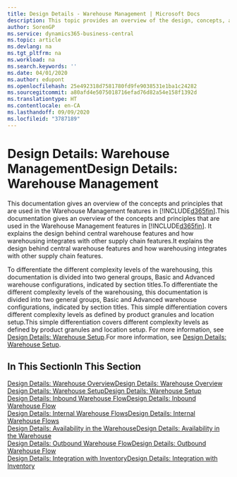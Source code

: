 ```yaml
---
title: Design Details - Warehouse Management | Microsoft Docs
description: This topic provides an overview of the design, concepts, and principles behind the Warehouse Management features in Business Central.
author: SorenGP
ms.service: dynamics365-business-central
ms.topic: article
ms.devlang: na
ms.tgt_pltfrm: na
ms.workload: na
ms.search.keywords: ''
ms.date: 04/01/2020
ms.author: edupont
ms.openlocfilehash: 25e492318d7581780fd9fe9038531e1ba1c24282
ms.sourcegitcommit: a80afd4e5075018716efad76d82a54e158f1392d
ms.translationtype: HT
ms.contentlocale: en-CA
ms.lasthandoff: 09/09/2020
ms.locfileid: "3787189"
---
```

# <a name="design-details-warehouse-management"></a><span data-ttu-id="11c4b-103">Design Details: Warehouse Management</span><span class="sxs-lookup"><span data-stu-id="11c4b-103">Design Details: Warehouse Management</span></span>
<span data-ttu-id="11c4b-104">This documentation gives an overview of the concepts and principles that are used in the Warehouse Management features in [!INCLUDE[d365fin](includes/d365fin_md.md)].</span><span class="sxs-lookup"><span data-stu-id="11c4b-104">This documentation gives an overview of the concepts and principles that are used in the Warehouse Management features in [!INCLUDE[d365fin](includes/d365fin_md.md)].</span></span> <span data-ttu-id="11c4b-105">It explains the design behind central warehouse features and how warehousing integrates with other supply chain features.</span><span class="sxs-lookup"><span data-stu-id="11c4b-105">It explains the design behind central warehouse features and how warehousing integrates with other supply chain features.</span></span>  

<span data-ttu-id="11c4b-106">To differentiate the different complexity levels of the warehousing, this documentation is divided into two general groups, Basic and Advanced warehouse configurations, indicated by section titles.</span><span class="sxs-lookup"><span data-stu-id="11c4b-106">To differentiate the different complexity levels of the warehousing, this documentation is divided into two general groups, Basic and Advanced warehouse configurations, indicated by section titles.</span></span> <span data-ttu-id="11c4b-107">This simple differentiation covers different complexity levels as defined by product granules and location setup.</span><span class="sxs-lookup"><span data-stu-id="11c4b-107">This simple differentiation covers different complexity levels as defined by product granules and location setup.</span></span> <span data-ttu-id="11c4b-108">For more information, see [Design Details: Warehouse Setup](design-details-warehouse-setup.md).</span><span class="sxs-lookup"><span data-stu-id="11c4b-108">For more information, see [Design Details: Warehouse Setup](design-details-warehouse-setup.md).</span></span>  

## <a name="in-this-section"></a><span data-ttu-id="11c4b-109">In This Section</span><span class="sxs-lookup"><span data-stu-id="11c4b-109">In This Section</span></span>  
[<span data-ttu-id="11c4b-110">Design Details: Warehouse Overview</span><span class="sxs-lookup"><span data-stu-id="11c4b-110">Design Details: Warehouse Overview</span></span>](design-details-warehouse-overview.md)  
[<span data-ttu-id="11c4b-111">Design Details: Warehouse Setup</span><span class="sxs-lookup"><span data-stu-id="11c4b-111">Design Details: Warehouse Setup</span></span>](design-details-warehouse-setup.md)  
[<span data-ttu-id="11c4b-112">Design Details: Inbound Warehouse Flow</span><span class="sxs-lookup"><span data-stu-id="11c4b-112">Design Details: Inbound Warehouse Flow</span></span>](design-details-inbound-warehouse-flow.md)  
[<span data-ttu-id="11c4b-113">Design Details: Internal Warehouse Flows</span><span class="sxs-lookup"><span data-stu-id="11c4b-113">Design Details: Internal Warehouse Flows</span></span>](design-details-internal-warehouse-flows.md)  
[<span data-ttu-id="11c4b-114">Design Details: Availability in the Warehouse</span><span class="sxs-lookup"><span data-stu-id="11c4b-114">Design Details: Availability in the Warehouse</span></span>](design-details-availability-in-the-warehouse.md)  
[<span data-ttu-id="11c4b-115">Design Details: Outbound Warehouse Flow</span><span class="sxs-lookup"><span data-stu-id="11c4b-115">Design Details: Outbound Warehouse Flow</span></span>](design-details-outbound-warehouse-flow.md)  
[<span data-ttu-id="11c4b-116">Design Details: Integration with Inventory</span><span class="sxs-lookup"><span data-stu-id="11c4b-116">Design Details: Integration with Inventory</span></span>](design-details-integration-with-inventory.md)
